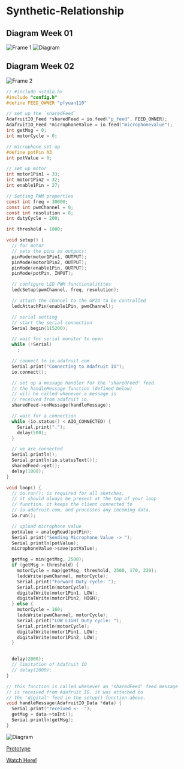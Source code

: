 # Synthetic-Relationship
## Diagram Week 01
![Frame 1](https://github.com/BakariSp/Creative_tech_03/assets/46394756/ea29f6b2-0ce3-4445-bd5c-0a375a3e56a1)
![Diagram](https://github.com/BakariSp/Creative_tech_03/assets/46394756/d8c67860-3c8f-4231-8e1f-c578955f9f95)

## Diagram Week 02
![Frame 2](https://github.com/BakariSp/Creative_tech_03/assets/46394756/a4ea000c-a136-47b7-a75e-57541653db46)

```c
// #include <stdio.h>
#include "config.h"
#define FEED_OWNER "pfyuan110"

// set up the `sharedFeed`
AdafruitIO_Feed *sharedFeed = io.feed("p_feed", FEED_OWNER);
AdafruitIO_Feed *microphoneValue = io.feed("microphonevalue");
int getMsg = 0;
int motorCycle = 0;

// microphone set up
#define potPin A3
int potValue = 0;

// set up motor
int motor1Pin1 = 33;
int motor1Pin2 = 32;
int enable1Pin = 27;

// Setting PWM properties
const int freq = 30000;
const int pwmChannel = 0;
const int resolution = 8;
int dutyCycle = 200;

int threshold = 1000;

void setup() {
  // for motor
  // sets the pins as outputs:
  pinMode(motor1Pin1, OUTPUT);
  pinMode(motor1Pin2, OUTPUT);
  pinMode(enable1Pin, OUTPUT);
  pinMode(potPin, INPUT);

  // configure LED PWM functionalitites
  ledcSetup(pwmChannel, freq, resolution);

  // attach the channel to the GPIO to be controlled
  ledcAttachPin(enable1Pin, pwmChannel);

  // serial setting
  // start the serial connection
  Serial.begin(115200);

  // wait for serial monitor to open
  while (!Serial)
    ;

  // connect to io.adafruit.com
  Serial.print("Connecting to Adafruit IO");
  io.connect();

  // set up a message handler for the 'sharedFeed' feed.
  // the handleMessage function (defined below)
  // will be called whenever a message is
  // received from adafruit io.
  sharedFeed->onMessage(handleMessage);

  // wait for a connection
  while (io.status() < AIO_CONNECTED) {
    Serial.print(".");
    delay(500);
  }

  // we are connected
  Serial.println();
  Serial.println(io.statusText());
  sharedFeed->get();
  delay(1000);
}

void loop() {
  // io.run(); is required for all sketches.
  // it should always be present at the top of your loop
  // function. it keeps the client connected to
  // io.adafruit.com, and processes any incoming data.
  io.run();

  // upload microphone value
  potValue = analogRead(potPin);
  Serial.print("Sending Microphone Value -> ");
  Serial.println(potValue);
  microphoneValue->save(potValue);

  getMsg = min(getMsg, 2500);
  if (getMsg > threshold) {
    motorCycle = map(getMsg, threshold, 2500, 170, 220);
    ledcWrite(pwmChannel, motorCycle);
    Serial.print("Forward Duty cycle: ");
    Serial.println(motorCycle);
    digitalWrite(motor1Pin1, LOW);
    digitalWrite(motor1Pin2, HIGH);
  } else {
    motorCycle = 160;
    ledcWrite(pwmChannel, motorCycle);
    Serial.print("LOW LIGHT Duty cycle: ");
    Serial.println(motorCycle);
    digitalWrite(motor1Pin1, LOW);
    digitalWrite(motor1Pin2, LOW);
  }


  delay(2000);
  // limitation of Adafruit IO
  // delay(2000);
}

// this function is called whenever an 'sharedFeed' feed message
// is received from Adafruit IO. it was attached to
// the 'digital' feed in the setup() function above.
void handleMessage(AdafruitIO_Data *data) {
  Serial.print("received <-  ");
  getMsg = data->toInt();
  Serial.println(getMsg);
}

```

![Diagram](https://github.com/BakariSp/Creative_tech_03/assets/46394756/92d00fa0-3a1a-4158-a16b-1207f71b7a43)

[Prototype](https://github.com/BakariSp/Creative_tech_03/assets/46394756/004fbd6f-cb7b-47f6-b25c-cd0390c25541)

[Watch Here!](https://vimeo.com/878148501)

